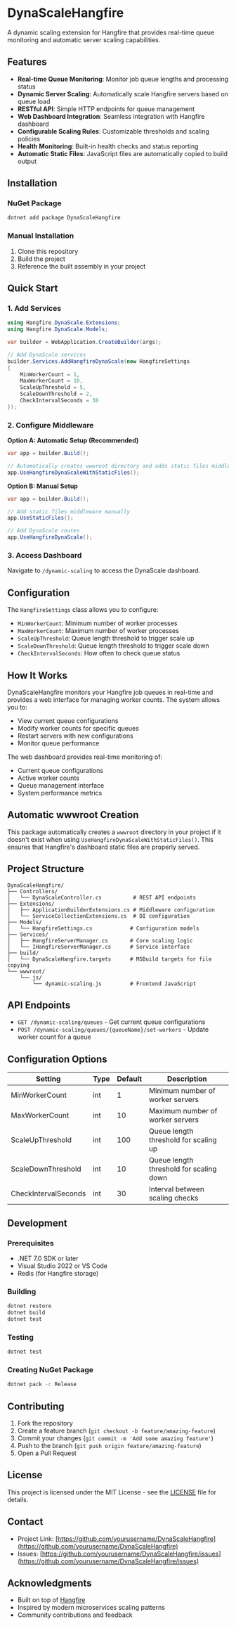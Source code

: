 # DynaScaleHangfire

A dynamic scaling extension for Hangfire that provides real-time queue monitoring and automatic server scaling capabilities.

## Features

- **Real-time Queue Monitoring**: Monitor job queue lengths and processing status
- **Dynamic Server Scaling**: Automatically scale Hangfire servers based on queue load
- **RESTful API**: Simple HTTP endpoints for queue management
- **Web Dashboard Integration**: Seamless integration with Hangfire dashboard
- **Configurable Scaling Rules**: Customizable thresholds and scaling policies
- **Health Monitoring**: Built-in health checks and status reporting
- **Automatic Static Files**: JavaScript files are automatically copied to build output

## Installation

### NuGet Package

```bash
dotnet add package DynaScaleHangfire
```

### Manual Installation

1. Clone this repository
2. Build the project
3. Reference the built assembly in your project

## Quick Start

### 1. Add Services

```csharp
using Hangfire.DynaScale.Extensions;
using Hangfire.DynaScale.Models;

var builder = WebApplication.CreateBuilder(args);

// Add DynaScale services
builder.Services.AddHangfireDynaScale(new HangfireSettings
{
    MinWorkerCount = 1,
    MaxWorkerCount = 10,
    ScaleUpThreshold = 5,
    ScaleDownThreshold = 2,
    CheckIntervalSeconds = 30
});
```

### 2. Configure Middleware

**Option A: Automatic Setup (Recommended)**
```csharp
var app = builder.Build();

// Automatically creates wwwroot directory and adds static files middleware
app.UseHangfireDynaScaleWithStaticFiles();
```

**Option B: Manual Setup**
```csharp
var app = builder.Build();

// Add static files middleware manually
app.UseStaticFiles();

// Add DynaScale routes
app.UseHangfireDynaScale();
```

### 3. Access Dashboard

Navigate to `/dynamic-scaling` to access the DynaScale dashboard.

## Configuration

The `HangfireSettings` class allows you to configure:

- `MinWorkerCount`: Minimum number of worker processes
- `MaxWorkerCount`: Maximum number of worker processes  
- `ScaleUpThreshold`: Queue length threshold to trigger scale up
- `ScaleDownThreshold`: Queue length threshold to trigger scale down
- `CheckIntervalSeconds`: How often to check queue status

## How It Works

DynaScaleHangfire monitors your Hangfire job queues in real-time and provides a web interface for managing worker counts. The system allows you to:

- View current queue configurations
- Modify worker counts for specific queues
- Restart servers with new configurations
- Monitor queue performance

The web dashboard provides real-time monitoring of:
- Current queue configurations
- Active worker counts
- Queue management interface
- System performance metrics

## Automatic wwwroot Creation

This package automatically creates a `wwwroot` directory in your project if it doesn't exist when using `UseHangfireDynaScaleWithStaticFiles()`. This ensures that Hangfire's dashboard static files are properly served.

## Project Structure

```
DynaScaleHangfire/
├── Controllers/
│   └── DynaScaleController.cs          # REST API endpoints
├── Extensions/
│   ├── ApplicationBuilderExtensions.cs # Middleware configuration
│   └── ServiceCollectionExtensions.cs  # DI configuration
├── Models/
│   └── HangfireSettings.cs            # Configuration models
├── Services/
│   ├── HangfireServerManager.cs       # Core scaling logic
│   └── IHangfireServerManager.cs      # Service interface
├── build/
│   └── DynaScaleHangfire.targets      # MSBuild targets for file copying
└── wwwroot/
    └── js/
        └── dynamic-scaling.js         # Frontend JavaScript
```

## API Endpoints

- `GET /dynamic-scaling/queues` - Get current queue configurations
- `POST /dynamic-scaling/queues/{queueName}/set-workers` - Update worker count for a queue

## Configuration Options

| Setting | Type | Default | Description |
|---------|------|---------|-------------|
| MinWorkerCount | int | 1 | Minimum number of worker servers |
| MaxWorkerCount | int | 10 | Maximum number of worker servers |
| ScaleUpThreshold | int | 100 | Queue length threshold for scaling up |
| ScaleDownThreshold | int | 10 | Queue length threshold for scaling down |
| CheckIntervalSeconds | int | 30 | Interval between scaling checks |

## Development

### Prerequisites

- .NET 7.0 SDK or later
- Visual Studio 2022 or VS Code
- Redis (for Hangfire storage)

### Building

```bash
dotnet restore
dotnet build
dotnet test
```

### Testing

```bash
dotnet test
```

### Creating NuGet Package

```bash
dotnet pack -c Release
```

## Contributing

1. Fork the repository
2. Create a feature branch (`git checkout -b feature/amazing-feature`)
3. Commit your changes (`git commit -m 'Add some amazing feature'`)
4. Push to the branch (`git push origin feature/amazing-feature`)
5. Open a Pull Request

## License

This project is licensed under the MIT License - see the [LICENSE](LICENSE) file for details.

## Contact

- Project Link: [https://github.com/yourusername/DynaScaleHangfire](https://github.com/yourusername/DynaScaleHangfire)
- Issues: [https://github.com/yourusername/DynaScaleHangfire/issues](https://github.com/yourusername/DynaScaleHangfire/issues)

## Acknowledgments

- Built on top of [Hangfire](https://www.hangfire.io/)
- Inspired by modern microservices scaling patterns
- Community contributions and feedback 
